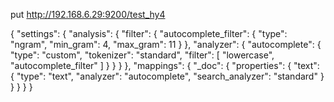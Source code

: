 put http://192.168.6.29:9200/test_hy4

{
  "settings": {
    "analysis": {
      "filter": {
        "autocomplete_filter": {
          "type": "ngram",
          "min_gram": 4,
          "max_gram": 11
        }
      },
      "analyzer": {
        "autocomplete": { 
          "type": "custom",
          "tokenizer": "standard",
          "filter": [
            "lowercase",
            "autocomplete_filter"
          ]
        }
      }
    }
  },
  "mappings": {
    "_doc": {
      "properties": {
        "text": {
          "type": "text",
          "analyzer": "autocomplete", 
          "search_analyzer": "standard" 
        }
      }
    }
  }
}
